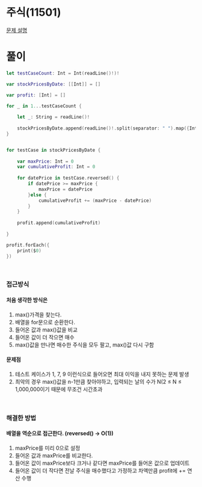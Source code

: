 # 주식(11501)
[문제 설명](https://www.acmicpc.net/problem/11501)

# 풀이
```swift
let testCaseCount: Int = Int(readLine()!)!

var stockPricesByDate: [[Int]] = []

var profit: [Int] = []

for _ in 1...testCaseCount {
    
    let _: String = readLine()!
    
    stockPricesByDate.append(readLine()!.split(separator: " ").map({Int(String($0))!}))
}


for testCase in stockPricesByDate {
    
    var maxPrice: Int = 0
    var cumulativeProfit: Int = 0
    
    for datePrice in testCase.reversed() {
        if datePrice >= maxPrice {
            maxPrice = datePrice
        }else {
            cumulativeProfit += (maxPrice - datePrice)
        }
    }
    
    profit.append(cumulativeProfit)
    
}

profit.forEach({
    print($0)
})
```

<br/>

### 접근방식
#### 처음 생각한 방식은
1. max()가격을 찾는다.
2. 배열을 for문으로 순환한다.
3. 들어온 값과 max()값을 비교
4. 들어온 값이 더 작으면 매수
5. max()값을 만나면 매수한 주식을 모두 팔고, max()값 다시 구함

#### 문제점
1. 테스트 케이스가 1, 7, 9 이런식으로 들어오면 최대 이익을 내지 못하는 문제 발생
2. 최악의 경우 max()값을 n-1만큼 찾아야하고, 입력되는 날의 수가  N(2 ≤ N ≤ 1,000,000이기 때문에 무조건 시간초과

<br/>

### 해결한 방법
#### 배열을 역순으로 접근한다. (reversed() -> O(1))
1. maxPrice를 미리 0으로 설정
2. 들어온 값과 maxPrice를 비교한다.
3. 들어온 값이 maxPrice보다 크거나 같다면 maxPrice를 들어온 값으로 업데이트
4. 들어온 값이 더 작다면 전날 주식을 매수했다고 가정하고 차액만큼 profit에 += 연산 수행
